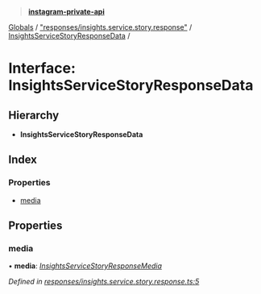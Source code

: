 > **[instagram-private-api](../README.md)**

[Globals](../README.md) / ["responses/insights.service.story.response"](../modules/_responses_insights_service_story_response_.md) / [InsightsServiceStoryResponseData](_responses_insights_service_story_response_.insightsservicestoryresponsedata.md) /

# Interface: InsightsServiceStoryResponseData

## Hierarchy

* **InsightsServiceStoryResponseData**

## Index

### Properties

* [media](_responses_insights_service_story_response_.insightsservicestoryresponsedata.md#media)

## Properties

###  media

• **media**: *[InsightsServiceStoryResponseMedia](_responses_insights_service_story_response_.insightsservicestoryresponsemedia.md)*

*Defined in [responses/insights.service.story.response.ts:5](https://github.com/dilame/instagram-private-api/blob/173bc62/src/responses/insights.service.story.response.ts#L5)*